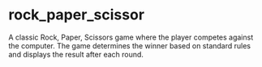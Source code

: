 # rock_paper_scissor
A classic Rock, Paper, Scissors game where the player competes against the computer. The game determines the winner based on standard rules and displays the result after each round.
